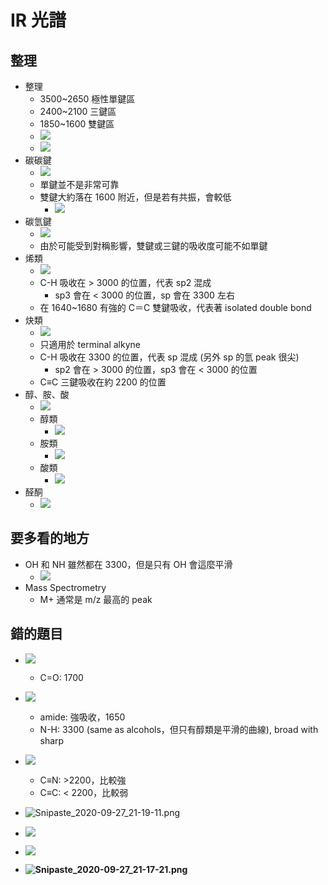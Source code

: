 # IR 光譜

## 整理
- 整理
    - 3500~2650 極性單鍵區
    - 2400~2100 三鍵區
    - 1850~1600 雙鍵區
    - ![](12_IR/07cdc024a803081acd1b6d636a557c7a.png)
    - ![](12_IR/825e708233ddbc830a93d0ff1127a433.png)
- 碳碳鍵
    - ![](12_IR/0a97b03ca74989f52ed0fc9e61ed6c38.png)
    - 單鍵並不是非常可靠
    - 雙鍵大約落在 1600 附近，但是若有共振，會較低
        - ![](12_IR/218a01f0bdbd5a5c0dd9e8bf3439d3fc.png)
- 碳氫鍵
    - ![](12_IR/d67b9f14093378034754c857358fe372.png)
    - 由於可能受到對稱影響，雙鍵或三鍵的吸收度可能不如單鍵
- 烯類
    - ![](12_IR/1b76546ce3048b9e158f83338bfad787.png)
    - C-H 吸收在 > 3000 的位置，代表 sp2 混成
        - sp3 會在 < 3000 的位置，sp 會在 3300 左右
    - 在 1640~1680 有強的 C＝C 雙鍵吸收，代表著 isolated double bond
- 炔類
    - ![](12_IR/922f50074662130518dc301e828985cc.png)
    - 只適用於 terminal alkyne
    - C-H 吸收在 3300 的位置，代表 sp 混成 (另外 sp 的氫 peak 很尖)
        - sp2 會在 > 3000 的位置，sp3 會在 < 3000 的位置
    - C≡C 三鍵吸收在約 2200 的位置
- 醇、胺、酸
    - ![](12_IR/f1a918ce41900ccd44e6c6712b2d158a.png)
    - 醇類
        - ![](12_IR/0d83bfe3df4907352f2796b4a4181c0f.png)
    - 胺類
        - ![](12_IR/cf4c52632beb1a449c0260ec7d32f7bb.png)
    - 酸類
        - ![](12_IR/21ca6445329f71807c2c2d7b126c6bfb.png)
- 醛酮
    - ![](12_IR/82fcabcae2bb9e5581fdd64ce6afc3bc.png)

## 要多看的地方

- OH 和 NH 雖然都在 3300，但是只有 OH 會這麼平滑
    - ![](12_IR/41df59b18da9a6594de5b964939946ab.png)
- Mass Spectrometry
    - M+ 通常是 m/z 最高的 peak

## 錯的題目

- ![](12_IR/99e819ba86a90d45de645ceeae669fa9.png)
    - C=O: 1700
- ![](12_IR/6050b2785c6bbe43da654bdc7fcb3e02.png)
    - amide: 強吸收，1650
    - N-H: 3300 (same as alcohols，但只有醇類是平滑的曲線), broad with sharp
- ![](12_IR/8e4acc12200c7848694d97d31ff7fc36.png)
    - C≡N: >2200，比較強
    - C≡C: < 2200，比較弱
- ![Snipaste_2020-09-27_21-19-11.png](12_IR/6e6e7e4e64da7850872f06429bde5b37.png)

- ![](12_IR/c72b75b06e9e33431eac013dcf5a29f3.png)
- ![](12_IR/a38aae23a22a80f7ffb32b8771deff21.png)
- **![Snipaste_2020-09-27_21-17-21.png](12_IR/9e785e0f8035732f92e6eb0de7c683eb.png)**